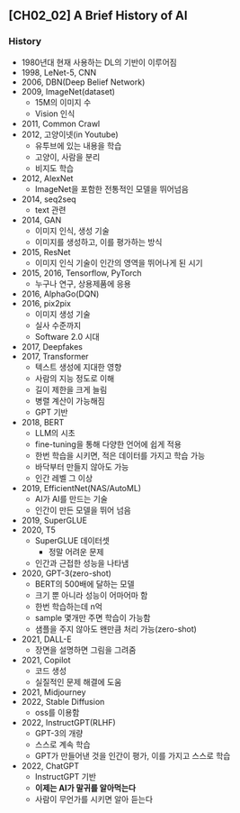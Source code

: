 ## [CH02_02] A Brief History of AI

### History
- 1980년대 현재 사용하는 DL의 기반이 이루어짐
- 1998, LeNet-5, CNN
- 2006, DBN(Deep Belief Network)
- 2009, ImageNet(dataset)
  - 15M의 이미지 수
  - Vision 인식
- 2011, Common Crawl
- 2012, 고양이넷(in Youtube)
  - 유투브에 있는 내용을 학습
  - 고양이, 사람을 분리
  - 비지도 학습
- 2012, AlexNet
  - ImageNet을 포함한 전통적인 모델을 뛰어넘음
- 2014, seq2seq
  - text 관련
- 2014, GAN
  - 이미지 인식, 생성 기술
  - 이미지를 생성하고, 이를 평가하는 방식
- 2015, ResNet
  - 이미지 인식 기술이 인간의 영역을 뛰어나게 된 시기
- 2015, 2016, Tensorflow, PyTorch
  - 누구나 연구, 상용제품에 응용
- 2016, AlphaGo(DQN)
- 2016, pix2pix
  - 이미지 생성 기술
  - 실사 수준까지
  - Software 2.0 시대 
- 2017, Deepfakes
- 2017, Transformer
  - 텍스트 생성에 지대한 영향
  - 사람의 지능 정도로 이해
  - 길이 제한을 크게 늘림
  - 병렬 계산이 가능해짐
  - GPT 기반
- 2018, BERT
  - LLM의 시초
  - fine-tuning을 통해 다양한 언어에 쉽게 적용
  - 한번 학습을 시키면, 적은 데이터를 가지고 학습 가능
  - 바닥부터 만들지 않아도 가능
  - 인간 레벨 그 이상
- 2019, EfficientNet(NAS/AutoML)
  - AI가 AI를 만드는 기술
  - 인간이 만든 모델을 뛰어 넘음
- 2019, SuperGLUE
- 2020, T5
  - SuperGLUE 데이터셋
    - 정말 어려운 문제
  - 인간과 근접한 성능을 나타냄
- 2020, GPT-3(zero-shot)
  - BERT의 500배에 달하는 모델
  - 크기 뿐 아니라 성능이 어마어마 함
  - 한번 학습하는데 n억
  - sample 몇개만 주면 학습이 가능함
  - 샘플을 주지 않아도 왠만큼 처리 가능(zero-shot)
- 2021, DALL-E
  - 장면을 설명하면 그림을 그려줌
- 2021, Copilot
  - 코드 생성
  - 실질적인 문제 해결에 도움
- 2021, Midjourney
- 2022, Stable Diffusion
  - oss를 이용함
- 2022, InstructGPT(RLHF)
  - GPT-3의 개량
  - 스스로 계속 학습
  - GPT가 만들어낸 것을 인간이 평가, 이를 가지고 스스로 학습
- 2022, ChatGPT
  - InstructGPT 기반
  - **이제는 AI가 말귀를 알아먹는다**
  - 사람이 무언가를 시키면 알아 듣는다
